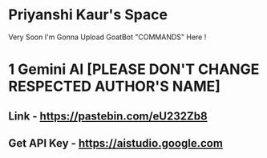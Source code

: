 # Priyanshi Kaur's Space

Very Soon I'm Gonna Upload GoatBot "COMMANDS" Here !

# 1 Gemini AI [PLEASE DON'T CHANGE RESPECTED AUTHOR'S NAME]

## Link - https://pastebin.com/eU232Zb8

## Get API Key - https://aistudio.google.com
